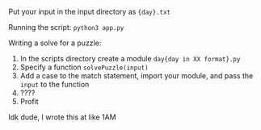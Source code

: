 Put your input in the input directory as `{day}.txt`

Running the script:
`python3 app.py`

Writing a solve for a puzzle:
1. In the scripts directory create a module `day{day in XX format}.py`
2. Specify a function `solvePuzzle(input)`
3. Add a case to the match statement, import your module, and pass the `input` to the function
4. ????
5. Profit

Idk dude, I wrote this at like 1AM